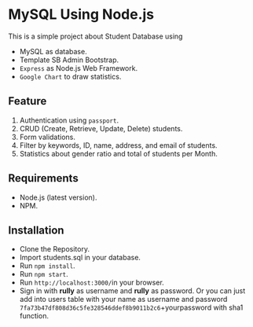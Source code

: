 # MySQL Using Node.js
This is a simple project about Student Database using
 - MySQL as database.
 - Template SB Admin Bootstrap.
 - `Express` as Node.js Web Framework.
 - `Google Chart` to draw statistics.

## Feature
1. Authentication using `passport`.
2. CRUD (Create, Retrieve, Update, Delete) students.
3. Form validations.
4. Filter by keywords, ID, name, address, and email of students.
5. Statistics about gender ratio and total of students per Month.

## Requirements
 - Node.js (latest version).
 - NPM.

## Installation
 - Clone the Repository.
 - Import students.sql in your database.
 - Run `npm install`.
 - Run `npm start`.
 - Run `http://localhost:3000/`in your browser.
 - Sign in with **rully** as username and **rully** as password. Or you can just add into users table with your name as username and password `7fa73b47df808d36c5fe328546ddef8b9011b2c6`+yourpassword with sha1 function.
